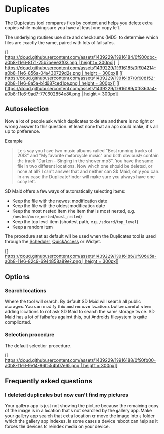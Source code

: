 # Duplicates
The Duplicates tool compares files by content and helps you delete extra copies while making sure you have at least one copy left.

The underlying routines use size and checksums (MD5) to determine which files are exactly the same, paired with lots of failsafes.

[[[ https://cloud.githubusercontent.com/assets/1439229/19916184/0f900dbc-a0b8-11e6-8f71-25b5beee3f03.png | height = 300px]]](https://cloud.githubusercontent.com/assets/1439229/19916184/0f900dbc-a0b8-11e6-8f71-25b5beee3f03.png)
[[[ https://cloud.githubusercontent.com/assets/1439229/19916185/0f904214-a0b8-11e6-856a-04a430729d2e.png | height = 300px]]](https://cloud.githubusercontent.com/assets/1439229/19916185/0f904214-a0b8-11e6-856a-04a430729d2e.png)
[[[ https://cloud.githubusercontent.com/assets/1439229/19916187/0f908152-a0b8-11e6-8a5a-b1d687ced1ce.png | height = 300px]]](https://cloud.githubusercontent.com/assets/1439229/19916187/0f908152-a0b8-11e6-8a5a-b1d687ced1ce.png)
[[[ https://cloud.githubusercontent.com/assets/1439229/19916189/0f9363a4-a0b8-11e6-9ad7-770602854e80.png | height = 300px]]](https://cloud.githubusercontent.com/assets/1439229/19916189/0f9363a4-a0b8-11e6-9ad7-770602854e80.png)

## Autoselection
Now a lot of people ask which duplicates to delete and there is no right or wrong answer to this question. At least none that an app could make, it's all up to preference. 

Example
> Lets say you have two music albums called "Best running tracks of 2013" and "My favorite motorcycle music" and both obviously contain the track "Darken - Singing in the shower.mp3". You have the same file in two different locations. Now which one should be deleted, or none at all? I can't answer that and neither can SD Maid, only you can.
> In any case the DuplicateFinder will make sure you always have one copy left.

SD Maid offers a few ways of automatically selecting items:
* Keep the file with the newest modification date
* Keep the file with the oldest modification date
* Keep the most nested item (the item that is most nested, e.g. `/nested/more_nested/most_nested`)
* Keep the top level item (shortest path, e.g. `/sdcard/top_level`)
* Keep a random item

The procedure set as default will be used when the Duplicates tool is used through the [Scheduler](https://github.com/d4rken/sdmaid-public/wiki/Scheduler), [QuickAccess](https://github.com/d4rken/sdmaid-public/wiki/QuickAccess) or Widget.

[[[ https://cloud.githubusercontent.com/assets/1439229/19916186/0f90605a-a0b8-11e6-82c9-6944858a89e2.png | height = 300px]]](https://cloud.githubusercontent.com/assets/1439229/19916186/0f90605a-a0b8-11e6-82c9-6944858a89e2.png)

## Options
### Search locations
Where the tool will search. By default SD Maid will search all public storages. You can modify this and remove locations but be careful when adding locations to not ask SD Maid to search the same storage twice. SD Maid has a lot of failsafes against this, but Androids filesystem is quite complicated.

### Selection procedure
The default selection procedure.

[[[ https://cloud.githubusercontent.com/assets/1439229/19916188/0f90fb00-a0b8-11e6-9e14-96b554b07e65.png | height = 300px]]](https://cloud.githubusercontent.com/assets/1439229/19916188/0f90fb00-a0b8-11e6-9e14-96b554b07e65.png)

## Frequently asked questions
### I deleted duplicates but now can't find my pictures
Your gallery app is just not showing the picture because the remaining copy of the image is in a location that's not searched by the gallery app. Make your gallery app search that extra location or move the image into a folder which the gallery app indexes. In some cases a device reboot can help as it forces the devices to reindex media on your device.